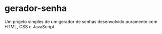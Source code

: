 # gerador-senha
Um projeto simples de um gerador de senhas desenvolvido puramente com HTML, CSS e JavaScript
